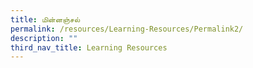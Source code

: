```yaml
---
title: மின்னஞ்சல்
permalink: /resources/Learning-Resources/Permalink2/
description: ""
third_nav_title: Learning Resources
---
```

